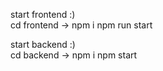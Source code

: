 

start frontend :)   
cd frontend ->
npm i
npm run start

start backend :)   
cd backend ->
npm i
npm start
